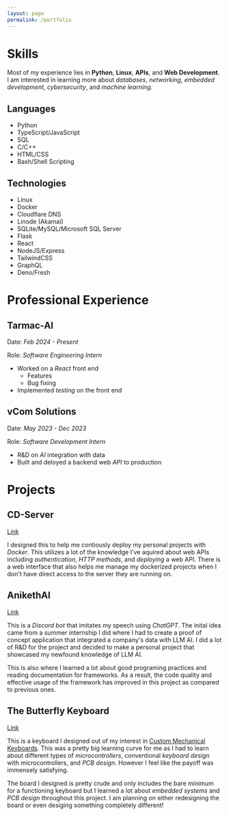 ```yaml
---
layout: page
permalink: /portfolio
---
```


# Skills

Most of my experience lies in **Python**, **Linux**, **APIs**, and **Web Development**. I am interested in learning more about *databases*, *networking*, *embedded development*, *cybersecurity*, and *machine learning*.

## Languages

- Python
- TypeScript/JavaScript
- SQL
- C/C++
- HTML/CSS
- Bash/Shell Scripting

## Technologies

- Linux
- Docker
- Cloudflare DNS
- Linode (Akamai)
- SQLite/MySQL/Microsoft SQL Server
- Flask
- React
- NodeJS/Express
- TailwindCSS
- GraphQL
- Deno/Fresh

# Professional Experience

## Tarmac-AI

Date: *Feb 2024 - Present*

Role: *Software Engineering Intern*

- Worked on a *React* front end
    - Features
    - Bug fixing
- Implemented *testing* on the front end

## vCom Solutions

Date: *May 2023 - Dec 2023*

Role: *Software Development Intern*

- R&D on *AI* integration with data
- Built and deloyed a backend web *API* to production

# Projects 

## CD-Server

[Link](https://github.com/aaatipamula/cd-server)

I designed this to help me contiously deploy my personal projects with *Docker*. This utilizes a lot of the knowledge I've aquired about web APIs including *authentication*, *HTTP methods*, and *deploying* a web API. There is a web interface that also helps me manage my dockerized projects when I don't have direct access to the server they are running on.


## AnikethAI

[Link](https://github.com/aaatipamula/anikethAI)

This is a *Discord bot* that imitates my speech using *ChatGPT*. The inital idea came from a summer internship I did where I had to create a proof of concept application that integrated a company's data with LLM AI. I did a lot of R&D for the project and decided to make a personal project that showcased my newfound knowledge of LLM AI. 

This is also where I learned a lot about good programing practices and reading documentation for frameworks. As a result, the code quality and effective usage of the framework has improved in this project as compared to previous ones.

## The Butterfly Keyboard

[Link](https://github.com/aaatipamula/butterfly)

This is a keyboard I designed out of my interest in [Custom Mechanical Keyboards](/interests/computers#custom-kechanical-keyboards). This was a pretty big learning curve for me as I had to learn about different types of *microcontrollers*, conventional *keyboard design* with microcontrollers, and *PCB design*. However I feel like the payoff was immensely satisfying. 

The board I designed is pretty crude and only includes the bare minimum for a functioning keyboard but I learned a lot about *embedded systems* and *PCB design* throughout this project. I am planning on either redesigning the board or even desiging something completely different!

